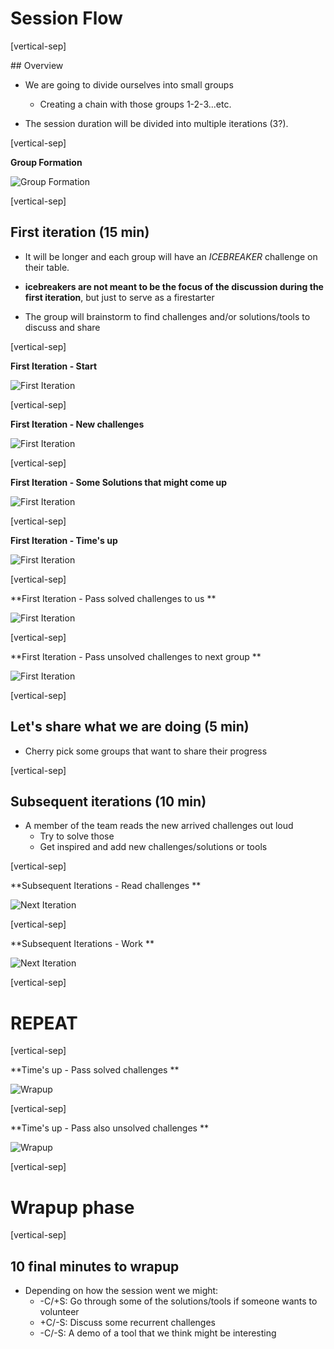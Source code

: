 # Session Flow

[vertical-sep]

## Overview

* We are going to divide ourselves into small groups
    * Creating a chain with those groups 1-2-3...etc.

* The session duration will be divided into multiple iterations (3?).

[vertical-sep]

**Group Formation**

![Group Formation][flow01] <!-- .element: class="img_80" -->

[flow01]: images/flow01.jpg

[vertical-sep]

## First iteration (15 min)

* It will be longer and each group will have an _ICEBREAKER_ challenge on their table.

* **icebreakers are not meant to be the focus of the discussion during the first iteration**, but just to serve as a firestarter

* The group will brainstorm to find challenges and/or solutions/tools to discuss and share

[vertical-sep]

**First Iteration - Start**

![First Iteration][flow02] <!-- .element: class="img_80" -->

[flow02]: images/flow02.jpg

[vertical-sep]

**First Iteration - New challenges**

![First Iteration][flow03] <!-- .element: class="img_80" -->

[flow03]: images/flow03.jpg

[vertical-sep]

**First Iteration - Some Solutions that might come up**

![First Iteration][flow04] <!-- .element: class="img_80" -->

[flow04]: images/flow04.jpg

[vertical-sep]

**First Iteration - Time's up**

![First Iteration][flow05] <!-- .element: class="img_80" -->

[flow05]: images/flow05.jpg

[vertical-sep]

**First Iteration - Pass solved challenges to us **

![First Iteration][flow06] <!-- .element: class="img_80" -->

[flow06]: images/flow06.jpg

[vertical-sep]

**First Iteration - Pass unsolved challenges to next group **

![First Iteration][flow07] <!-- .element: class="img_80" -->

[flow07]: images/flow07.jpg

[vertical-sep]

## Let's share what we are doing (5 min)

* Cherry pick some groups that want to share their progress

[vertical-sep]

## Subsequent iterations (10 min)

* A member of the team reads the new arrived challenges out loud
    * Try to solve those
    * Get inspired and add new challenges/solutions or tools

[vertical-sep]

**Subsequent Iterations - Read challenges **

![Next Iteration][flow08] <!-- .element: class="img_80" -->

[flow08]: images/flow08.jpg

[vertical-sep]

**Subsequent Iterations - Work **

![Next Iteration][flow09] <!-- .element: class="img_80" -->

[flow09]: images/flow09.jpg

[vertical-sep]

# REPEAT

[vertical-sep]

**Time's up - Pass solved challenges **

![Wrapup][flow10] <!-- .element: class="img_80" -->

[flow10]: images/flow10.jpg

[vertical-sep]

**Time's up - Pass also unsolved challenges **

![Wrapup][flow11] <!-- .element: class="img_80" -->

[flow11]: images/flow11.jpg

[vertical-sep]

# Wrapup phase

[vertical-sep]

## 10 final minutes to wrapup

* Depending on how the session went we might:
    * -C/+S: Go through some of the solutions/tools if someone wants to volunteer
    * +C/-S: Discuss some recurrent challenges
    * -C/-S: A demo of a tool that we think might be interesting
